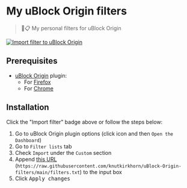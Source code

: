 # My uBlock Origin filters

> 🛑📋 My personal filters for uBlock Origin

[![Import filter to uBlock Origin](https://img.shields.io/static/v1?label=uBlock%20Origin&message=Import%20filter&color=de3f32&style=flat&logo=uBlock%20Origin)](https://subscribe.adblockplus.org/?location=https://raw.githubusercontent.com/knutkirkhorn/uBlock-Origin-filters/main/filters.txt&title=Knut%20Kirkhorn%27s%20uBlock%20Origin%20filters)

## Prerequisites

* [uBlock Origin](https://github.com/gorhill/uBlock) plugin:
    - For [Firefox](https://addons.mozilla.org/en-US/firefox/addon/ublock-origin/)
    - For [Chrome](https://chrome.google.com/webstore/detail/ublock-origin/cjpalhdlnbpafiamejdnhcphjbkeiagm)

## Installation

Click the "Import filter" badge above or follow the steps below:

1. Go to uBlock Origin plugin options (click icon and then `Open the Dashboard`)
2. Go to `Filter lists` tab
3. Check `Import` under the `Custom` section
4. Append [this URL](https://raw.githubusercontent.com/knutkirkhorn/uBlock-Origin-filters/main/filters.txt) (`https://raw.githubusercontent.com/knutkirkhorn/uBlock-Origin-filters/main/filters.txt`) to the input box
5. Click <kbd>Apply changes</kbd>
